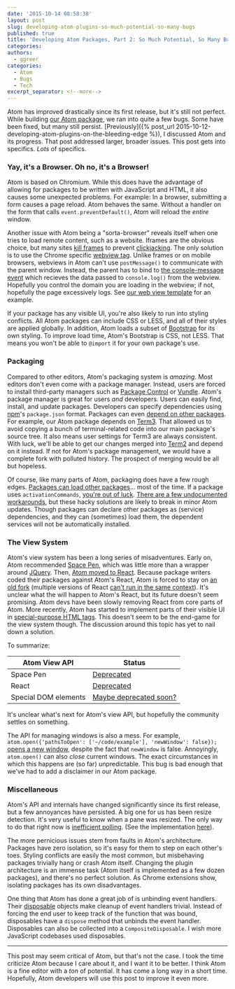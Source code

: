 ```yaml
---
date: '2015-10-14 08:58:38'
layout: post
slug: developing-atom-plugins-so-much-potential-so-many-bugs
published: true
title: 'Developing Atom Packages, Part 2: So Much Potential, So Many Bugs'
categories:
authors:
  - ggreer
categories:
  - Atom
  - Bugs
  - Tech
excerpt_separator: <!--more-->
---
```


Atom has improved drastically since its first release, but it's still not perfect. While building [our Atom package](https://github.com/Floobits/floobits-atom), we ran into quite a few bugs. Some have been fixed, but many still persist. [Previously]({% post_url 2015-10-12-developing-atom-plugins-on-the-bleeding-edge %}), I discussed Atom and its progress. That post addressed larger, broader issues. This post gets into specifics. *Lots* of specifics.

<!--more-->

### Yay, it's a Browser. Oh no, it's a Browser!

Atom is based on Chromium. While this does have the advantage of allowing for packages to be written with JavaScript and HTML, it also causes some unexpected problems. For example: In a browser, submitting a form causes a page reload. Atom behaves the same. Without a handler on the form that calls `event.preventDefault()`, Atom will reload the *entire* window.

Another issue with Atom being a "sorta-browser" reveals itself when one tries to load remote content, such as a website. Iframes are the obvious choice, but many sites [kill frames](https://en.wikipedia.org/wiki/Framekiller) to prevent [clickjacking](https://en.wikipedia.org/wiki/Clickjacking). The only solution is to use the Chrome specific [webview tag](https://github.com/atom/electron/blob/master/docs/api/web-view-tag.md). Unlike frames or on mobile browsers, webviews in Atom can't use `postMessage()` to communicate with the parent window. Instead, the parent has to bind to [the console-message event](https://github.com/atom/electron/blob/master/docs/api/web-view-tag.md#event-console-message) which recieves the data passed to `console.log()` from the webview.  Hopefully you control the domain you are loading in the webview; if not, hopefully the page excessively logs.  See [our web view template](https://github.com/Floobits/floobits-atom/blob/master/templates/webview.js#L23) for an example.

If your package has any visible UI, you're also likely to run into styling conflicts. All Atom packages can include CSS or LESS, and all of their styles are applied globally.  In addition, Atom loads a subset of [Bootstrap](http://getbootstrap.com/) for its own styling. To improve load time, Atom's Bootstrap is CSS, not LESS. That means you won't be able to `@import` it for your own package's use.


### Packaging

Compared to other editors, Atom's packaging system is *amazing*. Most editors don't even come with a package manager. Instead, users are forced to install third-party managers such as [Package Control](https://github.com/wbond/package_control) or [Vundle](https://github.com/VundleVim/Vundle.vim). Atom's package manager is great for users *and* developers. Users can easily find, install, and update packages. Developers can specify dependencies using [npm](https://www.npmjs.com/)'s `package.json` format. Packages can even [depend on other packages](https://atom.io/docs/latest/behind-atom-interacting-with-other-packages-via-services). For example, our Atom package depends on [Term3](https://atom.io/packages/term3). That allowed us to avoid copying a bunch of terminal-related code into our main package's source tree.  It also means user settings for Term3 are always consistent.  With luck, we'll be able to get our changes merged into [Term2](https://github.com/f/atom-term2) and depend on it instead. If not for Atom's package management, we would have a complete fork with polluted history. The prospect of merging would be all but hopeless.

Of course, like many parts of Atom, packaging does have a few rough edges. [Packages can load other packages](https://atom.io/docs/api/v1.0.19/PackageManager#instance-enablePackage)... most of the time. If a package uses `activationCommands`, [you're out of luck](https://discuss.atom.io/t/cant-activate-package-in-specs/13672/9). [There are a few undocumented workarounds](https://discuss.atom.io/t/can-you-force-the-activation-of-another-package/10885/18), but these hacky solutions are likely to break in minor Atom updates.  Though packages can declare other packages as (service) dependencies, and they can (sometimes) load them, the dependent services will not be automatically installed.


### The View System

Atom's view system has been a long series of misadventures. Early on, Atom recommended [Space Pen](https://github.com/atom-archive/space-pen
), which was little more than a wrapper around [JQuery](https://jquery.com/). Then, [Atom moved to React](http://blog.atom.io/2014/07/02/moving-atom-to-react.html). Because package writers coded their packages against Atom's React, Atom is forced to stay on [an old fork](https://www.npmjs.com/package/react-atom-fork) (multiple versions of React [can't run in the same context](https://github.com/facebook/react/issues/2402)). It's unclear what the will happen to Atom's React, but its future doesn't seem promising. Atom devs have been slowly removing React from core parts of Atom. More recently, Atom has started to implement parts of their visible UI in [special-purpose HTML tags](https://github.com/atom/atom/issues/5756). This doesn't seem to be the end-game for the view system though. The discussion around this topic has yet to nail down a solution.

To summarize:

<table style="width: 450px;">
  <thead>
    <th>Atom View API</th>
    <th>Status</th>
  </thead>
  <tbody>
    <tr>
      <td>Space Pen</td>
      <td><a href="https://github.com/atom/atom-space-pen-views">Deprecated</a></td>
    </tr>
    <tr>
      <td>React</td>
      <td><a href="https://github.com/jgebhardt/react-for-atom#a-single-instance-of-react">Deprecated</a></td>
    </tr>
    <tr>
      <td>Special DOM elements</td>
      <td><a href="https://github.com/atom/atom/issues/3752#issuecomment-60645402">Maybe deprecated soon?</a></td>
    </tr>
  </tbody>
</table>

It's unclear what's next for Atom's view API, but hopefully the community settles on something.

The API for managing windows is also a mess. For example, `atom.open({'pathsToOpen': ['~/code/example'], 'newWindow': false});` [opens a new window](https://github.com/atom/atom/issues/5138), despite the fact that `newWindow` is false. Annoyingly, `atom.open()` can also *close* current windows. The exact circumstances in which this happens are (so far) unpredictable. This bug is bad enough that we've had to add a disclaimer in our Atom package.


### Miscellaneous

Atom's API and internals have changed significantly since its first release, but a few annoyances have persisted. A big one for us has been resize detection. It's very useful to know when a pane was resized. The only way to do that right now is [inefficient polling](https://github.com/abe33/atom-utils#resizedetection). (See the implementation [here](https://github.com/abe33/atom-utils/blob/master/src/mixins/resize-detection.coffee#L25)).

The more pernicious issues stem from faults in Atom's architecture. Packages have zero isolation, so it's easy for them to step on each other's toes. Styling conflicts are easily the most common, but misbehaving packages trivially hang or crash Atom itself. Changing the plugin architecture is an immense task (Atom itself is implemented as a few dozen packages), and there's no perfect solution. As Chrome extensions show, isolating packages has its own disadvantages.

One thing that Atom has done a great job of is unbinding event handlers. Their [disposable](https://atom.io/docs/api/v1.0.19/CompositeDisposable) objects make cleanup of event handlers trivial. Instead of forcing the end user to keep track of the function that was bound, disposables have a `dispose` method that unbinds the event handler.  Disposables can also be collected into a `CompositeDisposable`.  I wish more JavaScript codebases used disposables.

---

This post may seem critical of Atom, but that's not the case. I took the time criticize Atom because I care about it, and I want it to be better. I think Atom is a fine editor with a *ton* of potential. It has come a long way in a short time. Hopefully, Atom developers will use this post to improve it even more.

<!-- we duck type/mock an atom Pane as they don't expose one anywhere to load external html
  https://github.com/Floobits/floobits-atom/blob/master/templates/pane.coffee -->
